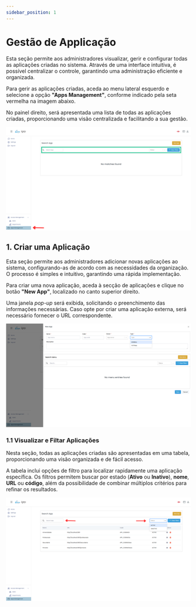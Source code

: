 ```yaml
---
sidebar_position: 1
---
```


# Gestão de Applicação

Esta seção permite aos administradores visualizar, gerir e configurar todas as aplicações criadas no sistema. Através de uma interface intuitiva, é possível centralizar o controle, garantindo uma administração eficiente e organizada.

Para gerir as aplicações criadas, aceda ao menu lateral esquerdo e selecione a opção **"Apps Management"**, conforme indicado pela seta vermelha na imagem abaixo.

No painel direito, será apresentada uma lista de todas as aplicações criadas, proporcionando uma visão centralizada e facilitando a sua gestão.

![App Management](img/appManagement.png)

## 1. Criar uma Aplicação

Esta seção permite aos administradores adicionar novas aplicações ao sistema, configurando-as de acordo com as necessidades da organização. O processo é simples e intuitivo, garantindo uma rápida implementação.

Para criar uma nova aplicação, aceda à secção de aplicações e clique no botão **"New App"**, localizado no canto superior direito.

Uma janela _pop-up_ será exibida, solicitando o preenchimento das informações necessárias. Caso opte por criar uma aplicação externa, será necessário fornecer o URL correspondente.

![New App](img/newApp.png)

### 1.1 Visualizar e Filtar Aplicações

Nesta seção, todas as aplicações criadas são apresentadas em uma tabela, proporcionando uma visão organizada e de fácil acesso.

A tabela inclui opções de filtro para localizar rapidamente uma aplicação específica. Os filtros permitem buscar por estado (**Ativo** ou **Inativo**), **nome**, **URL** ou **código**, além da possibilidade de combinar múltiplos critérios para refinar os resultados.

![Filter App](img/filterApp.png)


